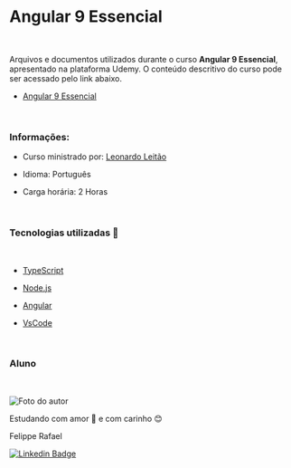 # Angular 9 Essencial
<br>

Arquivos e documentos utilizados durante o curso **Angular 9 Essencial**, 
apresentado na plataforma Udemy. O conteúdo descritivo do curso pode ser acessado pelo link abaixo.

- [Angular 9 Essencial](https://www.udemy.com/course/angular-9-essencial/)

<br>

### Informações:

* Curso ministrado por: [Leonardo Leitão](https://www.linkedin.com/in/leonardo-leit%C3%A3o-8a5813186/) 

* Idioma: Português

* Carga horária: 2 Horas

<br>

### Tecnologias utilizadas 🔧
<br>

* [TypeScript](https://www.typescriptlang.org/)

* [Node.js](https://nodejs.org/en/)

* [Angular](https://angular.io/)

* [VsCode](https://code.visualstudio.com/)

<br>


### Aluno
<br>

![Foto do autor](https://user-images.githubusercontent.com/98472557/151680533-d07e7b10-5c68-4db6-8e59-c4641d6936a5.jpg)

Estudando com amor 💝 e com carinho 😊 

Felippe Rafael

[![Linkedin Badge](https://img.shields.io/badge/-Felippe-blue?style=flat-square&logo=Linkedin&logoColor=white&link=https://www.linkedin.com/in/felippe-rafael/)](https://www.linkedin.com/in/frafaelrls/)